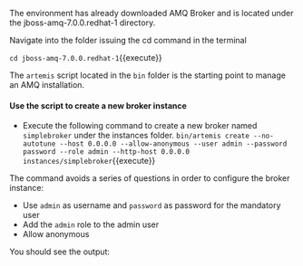 The environment has already downloaded AMQ Broker and is located under the jboss-amq-7.0.0.redhat-1 directory.

Navigate into the folder issuing the cd command in the terminal

`cd jboss-amq-7.0.0.redhat-1`{{execute}}

The `artemis` script located in the `bin` folder is the starting point to manage an AMQ installation.

#### Use the script to create a new broker instance

* Execute the following command to create a new broker named `simplebroker` under the instances folder.
`bin/artemis create --no-autotune --host 0.0.0.0 --allow-anonymous --user admin --password password --role admin --http-host 0.0.0.0 instances/simplebroker`{{execute}}

The command avoids a series of questions in order to configure the broker instance:
 * Use `admin` as username and `password` as password for the mandatory user
 * Add the `admin` role to the admin user
 * Allow anonymous

You should see the output:
